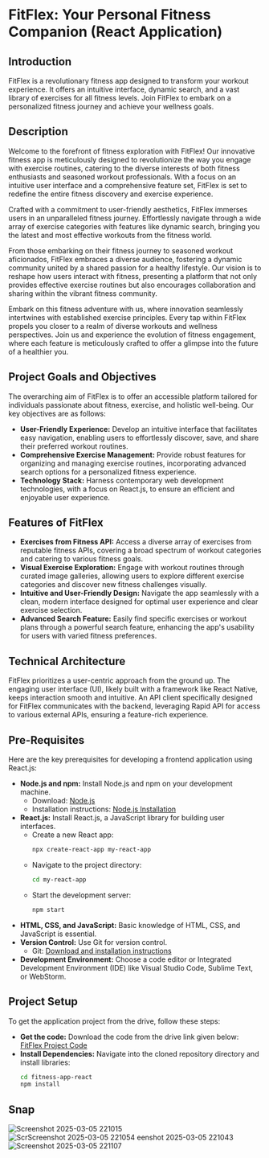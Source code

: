 # FitFlex: Your Personal Fitness Companion (React Application)

## Introduction
FitFlex is a revolutionary fitness app designed to transform your workout experience. It offers an intuitive interface, dynamic search, and a vast library of exercises for all fitness levels. Join FitFlex to embark on a personalized fitness journey and achieve your wellness goals.

## Description
Welcome to the forefront of fitness exploration with FitFlex! Our innovative fitness app is meticulously designed to revolutionize the way you engage with exercise routines, catering to the diverse interests of both fitness enthusiasts and seasoned workout professionals. With a focus on an intuitive user interface and a comprehensive feature set, FitFlex is set to redefine the entire fitness discovery and exercise experience.

Crafted with a commitment to user-friendly aesthetics, FitFlex immerses users in an unparalleled fitness journey. Effortlessly navigate through a wide array of exercise categories with features like dynamic search, bringing you the latest and most effective workouts from the fitness world.

From those embarking on their fitness journey to seasoned workout aficionados, FitFlex embraces a diverse audience, fostering a dynamic community united by a shared passion for a healthy lifestyle. Our vision is to reshape how users interact with fitness, presenting a platform that not only provides effective exercise routines but also encourages collaboration and sharing within the vibrant fitness community.

Embark on this fitness adventure with us, where innovation seamlessly intertwines with established exercise principles. Every tap within FitFlex propels you closer to a realm of diverse workouts and wellness perspectives. Join us and experience the evolution of fitness engagement, where each feature is meticulously crafted to offer a glimpse into the future of a healthier you.

## Project Goals and Objectives
The overarching aim of FitFlex is to offer an accessible platform tailored for individuals passionate about fitness, exercise, and holistic well-being. Our key objectives are as follows:
- **User-Friendly Experience:** Develop an intuitive interface that facilitates easy navigation, enabling users to effortlessly discover, save, and share their preferred workout routines.
- **Comprehensive Exercise Management:** Provide robust features for organizing and managing exercise routines, incorporating advanced search options for a personalized fitness experience.
- **Technology Stack:** Harness contemporary web development technologies, with a focus on React.js, to ensure an efficient and enjoyable user experience.

## Features of FitFlex
- **Exercises from Fitness API:** Access a diverse array of exercises from reputable fitness APIs, covering a broad spectrum of workout categories and catering to various fitness goals.
- **Visual Exercise Exploration:** Engage with workout routines through curated image galleries, allowing users to explore different exercise categories and discover new fitness challenges visually.
- **Intuitive and User-Friendly Design:** Navigate the app seamlessly with a clean, modern interface designed for optimal user experience and clear exercise selection.
- **Advanced Search Feature:** Easily find specific exercises or workout plans through a powerful search feature, enhancing the app's usability for users with varied fitness preferences.

## Technical Architecture
FitFlex prioritizes a user-centric approach from the ground up. The engaging user interface (UI), likely built with a framework like React Native, keeps interaction smooth and intuitive. An API client specifically designed for FitFlex communicates with the backend, leveraging Rapid API for access to various external APIs, ensuring a feature-rich experience.

## Pre-Requisites
Here are the key prerequisites for developing a frontend application using React.js:
- **Node.js and npm:** Install Node.js and npm on your development machine.
  - Download: [Node.js](https://nodejs.org/en/download/)
  - Installation instructions: [Node.js Installation](https://nodejs.org/en/download/package-manager/)
- **React.js:** Install React.js, a JavaScript library for building user interfaces.
  - Create a new React app:
    ```bash
    npx create-react-app my-react-app
    ```
  - Navigate to the project directory:
    ```bash
    cd my-react-app
    ```
  - Start the development server:
    ```bash
    npm start
    ```
- **HTML, CSS, and JavaScript:** Basic knowledge of HTML, CSS, and JavaScript is essential.
- **Version Control:** Use Git for version control.
  - Git: [Download and installation instructions](https://git-scm.com/downloads)
- **Development Environment:** Choose a code editor or Integrated Development Environment (IDE) like Visual Studio Code, Sublime Text, or WebStorm.

## Project Setup
To get the application project from the drive, follow these steps:
- **Get the code:** Download the code from the drive link given below:
  [FitFlex Project Code](https://drive.google.com/drive/folders/14f9eBQ5W7VrLdPhP2W6PzOU_HCy8UMex?usp=sharing)
- **Install Dependencies:** Navigate into the cloned repository directory and install libraries:
  ```bash
  cd fitness-app-react
  npm install
## Snap
![Screenshot 2025-03-05 221015](https://github.com/user-attachments/assets/91ed3faa-157f-46cb-a8e1-71836d10d634)
![Scr![Screenshot 2025-03-05 221054](https://github.com/user-attachments/assets/cceda037-095e-4cbe-a2ac-3a5567a9cb09)
eenshot 2025-03-05 221043](https://github.com/user-attachments/assets/486ab9f5-fe44-46fd-80aa-52ec3bd5c80e)
![Screenshot 2025-03-05 221107](https://github.com/user-attachments/assets/3257e99c-079b-4fd9-8250-aa61724cde85)
